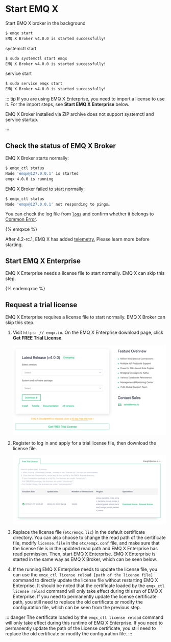 # Start EMQ X

Start EMQ X broker in the background

```bash
$ emqx start
EMQ X Broker v4.0.0 is started successfully!
```

systemctl start

```bash
$ sudo systemctl start emqx
EMQ X Broker v4.0.0 is started successfully!
```

service start

```bash
$ sudo service emqx start
EMQ X Broker v4.0.0 is started successfully!
```

::: tip
If you are using EMQ X Enterprise, you need to import a license to use it. For the import steps, see **Start EMQ X Enterprise** below.

EMQ X Broker installed via ZIP archive does not support systemctl and service startup.

:::


## Check the status of EMQ X Broker

EMQ X Broker starts normally:

```bash
$ emqx_ctl status
Node 'emqx@127.0.0.1' is started
emqx 4.0.0 is running
```

EMQ X Broker failed to start normally:

```bash
$ emqx_ctl status
Node 'emqx@127.0.0.1' not responding to pings。
```

You can check the log file from [`logs`](getting-started/directory.md) and confirm whether it belongs to [Common Error](faq/error.md#).

{% emqxce %}

After 4.2-rc.1, EMQ X has added [telemetry](./advanced/telemetry.md), Please learn more before starting.

## Start EMQ X Enterprise
EMQ X Enterprise needs a license file to start normally. EMQ X can skip this step.

{% endemqxce %}


## Request a trial license

EMQ X Enterprise requires a license file to start normally. EMQ X Broker can skip this step.

1. Visit `https: // emqx.io`. On the EMQ X Enterprise download page, click **Get FREE Trial License**.

    ![](./static/WX20200210-153301@2x.png)

2. Register to log in and apply for a trial license file, then download the license file.

    ![](./static/WX20200210-153822@2x.png)

3. Replace the license file (`etc/emqx.lic`) in the default certificate directory. You can also choose to change the read path of the certificate file, modify `license.file` in the `etc/emqx.conf` file, and make sure that the license file is in the updated read path and EMQ X Enterprise has read permission. Then, start EMQ X Enterprise. EMQ X Enterprise is started in the same way as EMQ X Broker, which can be seen below.

2. If the running EMQ X Enterprise needs to update the license file, you can use the `emqx_ctl license reload [path of the license file]` command to directly update the license file without restarting EMQ X Enterprise. It should be noted that the certificate loaded by the `emqx_ctl license reload` command will only take effect during this run of EMQ X Enterprise. If you need to permanently update the license certificate path, you still need to replace the old certificate or modify the configuration file, which can be seen from the previous step.


::: danger
The certificate loaded by the `emqx_ctl license reload` command will only take effect during this runtime of EMQ X Enterprise. If you need to permanently update the path of the License certificate, you still need to replace the old certificate or modify the configuration file.
:::
